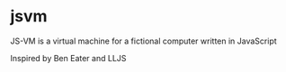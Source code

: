 # jsvm
JS-VM is a virtual machine for a fictional computer written in JavaScript

Inspired by Ben Eater and LLJS
